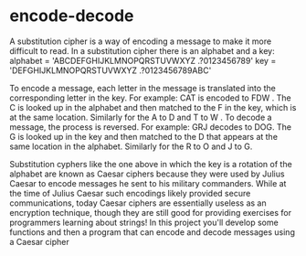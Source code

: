 # encode-decode
A substitution cipher is a way of encoding a message to make it more difficult to read. In a substitution cipher there is an alphabet and a key:
alphabet = 'ABCDEFGHIJKLMNOPQRSTUVWXYZ .?0123456789'
 key = 'DEFGHIJKLMNOPQRSTUVWXYZ .?0123456789ABC'

To encode a message, each letter in the message is translated into the corresponding letter in the key. For example: CAT is encoded to FDW . The C is looked up in the alphabet and then matched to
the F in the key, which is at the same location. Similarly for the A to D and T to W .
To decode a message, the process is reversed. For example: GRJ decodes to DOG. The G is looked up in the key and then matched to the D that appears at the same location in the alphabet. Similarly
for the R to O and J to G.

Substitution cyphers like the one above in which the key is a rotation of the alphabet are known as Caesar ciphers because they were used by Julius Caesar to encode messages he sent to his military
commanders. While at the time of Julius Caesar such encodings likely provided secure communications, today Caesar ciphers are essentially useless as an encryption technique, though
they are still good for providing exercises for programmers learning about strings! In this project you'll develop some functions and then a program that can encode and decode
messages using a Caesar cipher
